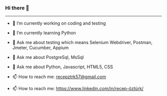 ### Hi there 👋

------

- 🔭 I’m currently working on coding and testing

- 🌱 I’m currently learning Python

- 💬 Ask me about testing which means Selenium Webdriver, Postman, Jmeter, Cucumber, Appium 

- 💬 Ask me about PostgreSql, MsSql

- 💬 Ask me about Python, Javascript, HTML5, CSS

- 📫 How to reach me: recepztrk57@gmail.com

- 📫 How to reach me: https://www.linkedin.com/in/recep-öztürk/
